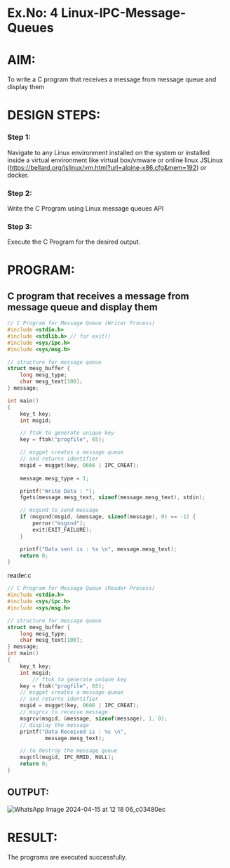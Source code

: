 # Ex.No: 4 Linux-IPC-Message-Queues

# AIM:
To write a C program that receives a message from message queue and display them

# DESIGN STEPS:

### Step 1:

Navigate to any Linux environment installed on the system or installed inside a virtual environment like virtual box/vmware or online linux JSLinux (https://bellard.org/jslinux/vm.html?url=alpine-x86.cfg&mem=192) or docker.

### Step 2:

Write the C Program using Linux message queues API 

### Step 3:

Execute the C Program for the desired output. 

# PROGRAM:
## C program that receives a message from message queue and display them
```c
// C Program for Message Queue (Writer Process) 
#include <stdio.h> 
#include <stdlib.h> // for exit()
#include <sys/ipc.h> 
#include <sys/msg.h> 

// structure for message queue 
struct mesg_buffer { 
	long mesg_type; 
	char mesg_text[100]; 
} message; 

int main() 
{ 
	key_t key; 
	int msgid;

	// ftok to generate unique key 
	key = ftok("progfile", 65); 

	// msgget creates a message queue 
	// and returns identifier 
	msgid = msgget(key, 0666 | IPC_CREAT); 
	
	message.mesg_type = 1; 

	printf("Write Data : "); 
	fgets(message.mesg_text, sizeof(message.mesg_text), stdin); 

	// msgsnd to send message 
	if (msgsnd(msgid, &message, sizeof(message), 0) == -1) {
		perror("msgsnd");
		exit(EXIT_FAILURE);
	}

	printf("Data sent is : %s \n", message.mesg_text); 
	return 0; 
}
```
reader.c
```c
// C Program for Message Queue (Reader Process)
#include <stdio.h>
#include <sys/ipc.h>
#include <sys/msg.h>

// structure for message queue
struct mesg_buffer {
	long mesg_type;
	char mesg_text[100];
} message;
int main()
{
	key_t key;
	int msgid;
    	// ftok to generate unique key
	key = ftok("progfile", 65);
	// msgget creates a message queue
	// and returns identifier
	msgid = msgget(key, 0666 | IPC_CREAT);
	// msgrcv to receive message
	msgrcv(msgid, &message, sizeof(message), 1, 0);
	// display the message
	printf("Data Received is : %s \n",
			message.mesg_text);

	// to destroy the message queue
	msgctl(msgid, IPC_RMID, NULL);
	return 0;
}
```
## OUTPUT:
![WhatsApp Image 2024-04-15 at 12 18 06_c03480ec](https://github.com/Sanjai147/Linux-IPC-Message-Queues/assets/162275632/6ace5952-2a67-4f25-80d7-d26fd15ee451)

# RESULT:
The programs are executed successfully.

